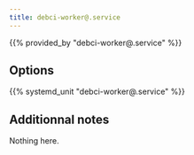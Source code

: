 ```yaml
---
title: debci-worker@.service
---
```


{{% provided_by "debci-worker@.service" %}}

## Options

{{% systemd_unit "debci-worker@.service" %}}

## Additionnal notes

Nothing here.